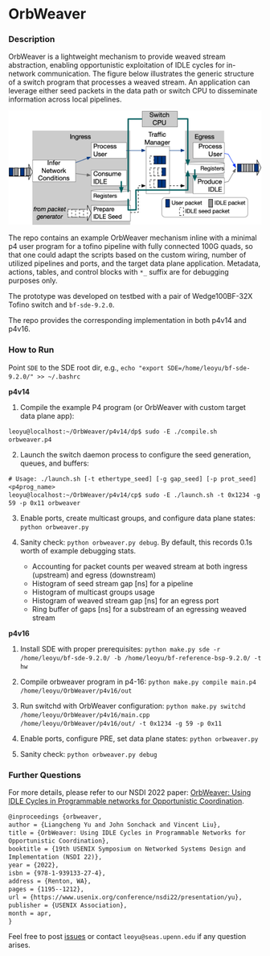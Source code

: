 # OrbWeaver

### Description

OrbWeaver is a lightweight mechanism to provide weaved stream abstraction, enabling opportunistic exploitation of IDLE cycles for in-network communication. The figure below illustrates the generic structure of a switch program that processes a weaved stream. An application can leverage either seed packets in the data path or switch CPU to disseminate information across local pipelines.

<p align="center">
  <img src="./orbweaver_usage.png" alt="Structure of Applications Atop Weaved Stream"/>
</p>

The repo contains an example OrbWeaver mechanism inline with a minimal p4 user program for a tofino pipeline with fully connected 100G quads, so that one could adapt the scripts based on the custom wiring, number of utilized pipelines and ports, and the target data plane application.
Metadata, actions, tables, and control blocks with `*_` suffix are for debugging purposes only.

The prototype was developed on testbed with a pair of Wedge100BF-32X Tofino switch and `bf-sde-9.2.0`.

The repo provides the corresponding implementation in both p4v14 and p4v16.

### How to Run

Point `SDE` to the SDE root dir, e.g., `echo "export SDE=/home/leoyu/bf-sde-9.2.0/" >> ~/.bashrc`

**p4v14**

1. Compile the example P4 program (or OrbWeaver with custom target data plane app):

```console
leoyu@localhost:~/OrbWeaver/p4v14/dp$ sudo -E ./compile.sh orbweaver.p4
```

2. Launch the switch daemon process to configure the seed generation, queues, and buffers:

```console
# Usage: ./launch.sh [-t ethertype_seed] [-g gap_seed] [-p prot_seed] <p4prog_name>
leoyu@localhost:~/OrbWeaver/p4v14/cp$ sudo -E ./launch.sh -t 0x1234 -g 59 -p 0x11 orbweaver
```

3. Enable ports, create multicast groups, and configure data plane states: `python orbweaver.py`

4. Sanity check: `python orbweaver.py debug`. By default, this records 0.1s worth of example debugging stats.
    * Accounting for packet counts per weaved stream at both ingress (upstream) and egress (downstream)
    * Histogram of seed stream gap [ns] for a pipeline
    * Histogram of multicast groups usage
    * Histogram of weaved stream gap [ns] for an egress port
    * Ring buffer of gaps [ns] for a substream of an egressing weaved stream

**p4v16**

1. Install SDE with proper prerequisites: `python make.py sde -r /home/leoyu/bf-sde-9.2.0/ -b /home/leoyu/bf-reference-bsp-9.2.0/ -t hw`

2. Compile orbweaver program in p4-16: `python make.py compile main.p4 /home/leoyu/OrbWeaver/p4v16/out`

3. Run switchd with OrbWeaver configuration: `python make.py switchd /home/leoyu/OrbWeaver/p4v16/main.cpp /home/leoyu/OrbWeaver/p4v16/out/ -t 0x1234 -g 59 -p 0x11`

4. Enable ports, configure PRE, set data plane states: `python orbweaver.py`

5. Sanity check: `python orbweaver.py debug`

### Further Questions

For more details, please refer to our NSDI 2022 paper: [OrbWeaver: Using IDLE Cycles in Programmable networks for Opportunistic Coordination](https://www.usenix.org/system/files/nsdi22-paper-yu.pdf).

```
@inproceedings {orbweaver,
author = {Liangcheng Yu and John Sonchack and Vincent Liu},
title = {OrbWeaver: Using IDLE Cycles in Programmable Networks for Opportunistic Coordination},
booktitle = {19th USENIX Symposium on Networked Systems Design and Implementation (NSDI 22)},
year = {2022},
isbn = {978-1-939133-27-4},
address = {Renton, WA},
pages = {1195--1212},
url = {https://www.usenix.org/conference/nsdi22/presentation/yu},
publisher = {USENIX Association},
month = apr,
}
```

Feel free to post [issues](https://github.com/eniac/OrbWeaver/issues) or contact `leoyu@seas.upenn.edu` if any question arises.

